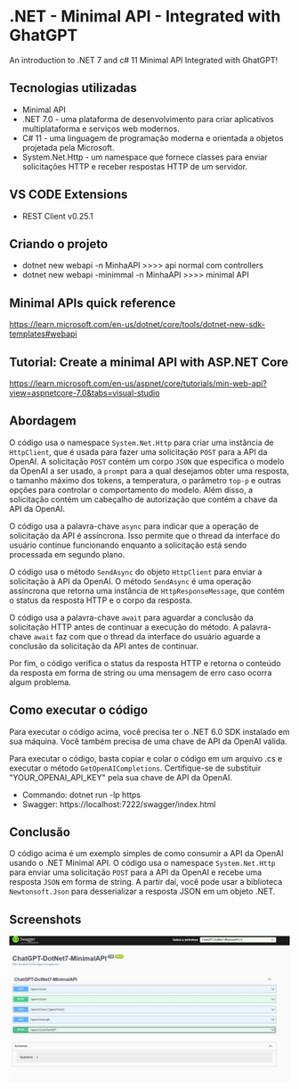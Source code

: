 # .NET - Minimal API - Integrated with GhatGPT

An introduction to .NET 7 and c# 11 Minimal API Integrated with GhatGPT! 

## Tecnologias utilizadas
- Minimal API
- .NET 7.0 - uma plataforma de desenvolvimento para criar aplicativos multiplataforma e serviços web modernos.
- C# 11 - uma linguagem de programação moderna e orientada a objetos projetada pela Microsoft.
- System.Net.Http - um namespace que fornece classes para enviar solicitações HTTP e receber respostas HTTP de um servidor.

## VS CODE Extensions
- REST Client v0.25.1

## Criando o projeto  

- dotnet new webapi -n MinhaAPI            >>>> api normal com controllers
- dotnet new webapi -minimmal -n MinhaAPI  >>>> minimal API 

## Minimal APIs quick reference
https://learn.microsoft.com/en-us/dotnet/core/tools/dotnet-new-sdk-templates#webapi

## Tutorial: Create a minimal API with ASP.NET Core
https://learn.microsoft.com/en-us/aspnet/core/tutorials/min-web-api?view=aspnetcore-7.0&tabs=visual-studio 
 


## Abordagem
O código usa o namespace `System.Net.Http` para criar uma instância de `HttpClient`, que é usada para fazer uma solicitação `POST` para a API da OpenAI. A solicitação `POST` contém um corpo `JSON` que especifica o modelo da OpenAI a ser usado, a `prompt` para a qual desejamos obter uma resposta, o tamanho máximo dos tokens, a temperatura, o parâmetro `top-p` e outras opções para controlar o comportamento do modelo. Além disso, a solicitação contém um cabeçalho de autorização que contém a chave da API da OpenAI.

O código usa a palavra-chave `async` para indicar que a operação de solicitação da API é assíncrona. Isso permite que o thread da interface do usuário continue funcionando enquanto a solicitação está sendo processada em segundo plano.

O código usa o método `SendAsync` do objeto `HttpClient` para enviar a solicitação à API da OpenAI. O método `SendAsync` é uma operação assíncrona que retorna uma instância de `HttpResponseMessage`, que contém o status da resposta HTTP e o corpo da resposta.

O código usa a palavra-chave `await` para aguardar a conclusão da solicitação HTTP antes de continuar a execução do método. A palavra-chave `await` faz com que o thread da interface do usuário aguarde a conclusão da solicitação da API antes de continuar.

Por fim, o código verifica o status da resposta HTTP e retorna o conteúdo da resposta em forma de string ou uma mensagem de erro caso ocorra algum problema.

## Como executar o código
Para executar o código acima, você precisa ter o .NET 6.0 SDK instalado em sua máquina. Você também precisa de uma chave de API da OpenAI válida.

Para executar o código, basta copiar e colar o código em um arquivo .cs e executar o método `GetOpenAICompletions`. Certifique-se de substituir "YOUR_OPENAI_API_KEY" pela sua chave de API da OpenAI.

- Commando: dotnet run -lp https
- Swagger: https://localhost:7222/swagger/index.html

## Conclusão
O código acima é um exemplo simples de como consumir a API da OpenAI usando o .NET Minimal API. O código usa o namespace `System.Net.Http` para enviar uma solicitação `POST` para a API da OpenAI e recebe uma resposta `JSON` em forma de string. A partir daí, você pode usar a biblioteca `Newtonsoft.Json` para desserializar a resposta JSON em um objeto .NET.

## Screenshots

![App Screenshot](https://raw.githubusercontent.com/frotaadriano/ChatGPT-DotNet7-MinimalAPI/master/ScreenShots/chatgpt%20csharp.jpg)

